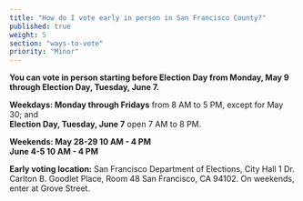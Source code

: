 ```yaml
---
title: "How do I vote early in person in San Francisco County?"
published: true
weight: 5
section: "ways-to-vote"
priority: "Minor"
---
```


**You can vote in person starting before Election Day from Monday, May 9 through Election Day, Tuesday, June 7.**  

**Weekdays:	Monday through Fridays** from 8 AM to 5 PM, except for May 30; and  
            **Election Day, Tuesday, June 7** open 7 AM to 8 PM.  

**Weekends: May 28-29 	10 AM - 4 PM**  
            **June 4-5 	10 AM - 4 PM**  

**Early voting location:** San Francisco Department of Elections, City Hall 1 Dr. Carlton B. Goodlet Place, Room 48 San Francisco, CA 94102. On weekends, enter at Grove Street.  
